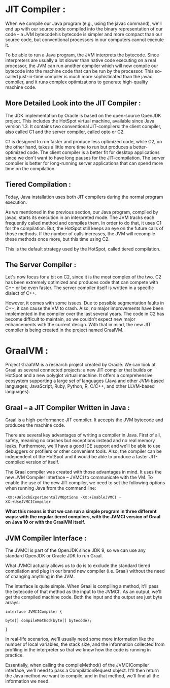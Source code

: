 # JIT Compiler : 

When we compile our Java program (e.g., using the javac command), we'll end up with our source code compiled into 
the binary representation of our code – a JVM bytecodehis bytecode is simpler and more compact than our source code, 
but conventional processors in our computers cannot execute it.

To be able to run a Java program, the JVM interprets the bytecode. Since interpreters are usually a lot slower than native code 
executing on a real processor, the JVM can run another compiler which will now compile our bytecode into the machine code that 
can be run by the processor. This so-called just-in-time compiler is much more sophisticated than the javac compiler, 
and it runs complex optimizations to generate high-quality machine code.

## More Detailed Look into the JIT Compiler : 

The JDK implementation by Oracle is based on the open-source OpenJDK project. This includes the HotSpot virtual machine, 
available since Java version 1.3. It contains two conventional JIT-compilers: the client compiler, also called 
C1 and the server compiler, called opto or C2.

C1 is designed to run faster and produce less optimized code, while C2, on the other hand, takes a little more time 
to run but produces a better-optimized code. The client compiler is a better fit for desktop applications since we 
don't want to have long pauses for the JIT-compilation. The server compiler is better for long-running server 
applications that can spend more time on the compilation.

## Tiered Compilation : 

Today, Java installation uses both JIT compilers during the normal program execution.

As we mentioned in the previous section, our Java program, compiled by javac, starts its execution in an interpreted mode. The JVM tracks each frequently called method and compiles them. In order to do that, it uses C1 for the compilation. But, the HotSpot still keeps an eye on the future calls of those methods. If the number of calls increases, the JVM will recompile these methods once more, but this time using C2.

This is the default strategy used by the HotSpot, called tiered compilation.

## The Server Compiler : 

Let's now focus for a bit on C2, since it is the most complex of the two. C2 has been extremely optimized and produces code that can compete with C++ or be even faster. The server compiler itself is written in a specific dialect of C++.

However, it comes with some issues. Due to possible segmentation faults in C++, it can cause the VM to crash. Also, no major improvements have been implemented in the compiler over the last several years. The code in C2 has become difficult to maintain, so we couldn't expect new major enhancements with the current design. With that in mind, the new JIT compiler is being created in the project named GraalVM.

# GraalVM : 

Project GraalVM is a research project created by Oracle. We can look at Graal as several connected projects: a new JIT compiler that builds on HotSpot and a new polyglot virtual machine. It offers a comprehensive ecosystem supporting a large set of languages (Java and other JVM-based languages; JavaScript, Ruby, Python, R,  C/C++, and other LLVM-based languages).

## Graal – a JIT Compiler Written in Java : 

Graal is a high-performance JIT compiler. It accepts the JVM bytecode and produces the machine code.

There are several key advantages of writing a compiler in Java. First of all, safety, meaning no crashes but exceptions instead and no real memory leaks. Furthermore, we'll have a good IDE support and we'll be able to use debuggers or profilers or other convenient tools. Also, the compiler can be independent of the HotSpot and it would be able to produce a faster JIT-compiled version of itself.

The Graal compiler was created with those advantages in mind. It uses the new JVM Compiler Interface – JVMCI to communicate with the VM. To enable the use of the new JIT compiler, we need to set the following options when running Java from the command line:

`-XX:+UnlockExperimentalVMOptions -XX:+EnableJVMCI -XX:+UseJVMCICompiler`

**What this means is that we can run a simple program in three different ways: with the regular tiered compilers, with the JVMCI version of Graal on Java 10 or with the GraalVM itself.**

## JVM Compiler Interface : 

The JVMCI is part of the OpenJDK since JDK 9, so we can use any standard OpenJDK or Oracle JDK to run Graal.

What JVMCI actually allows us to do is to exclude the standard tiered compilation and plug in our brand new compiler (i.e. Graal) without the need of changing anything in the JVM.

The interface is quite simple. When Graal is compiling a method, it'll pass the bytecode of that method as the input to the JVMCI'. As an output, we'll get the compiled machine code. Both the input and the output are just byte arrays:

`interface JVMCICompiler {`

    byte[] compileMethod(byte[] bytecode);
    
`}`

In real-life scenarios, we'll usually need some more information like the number of local variables, the stack size, and the information collected from profiling in the interpreter so that we know how the code is running in practice.

Essentially, when calling the compileMethod() of the JVMCICompiler interface, we'll need to pass a CompilationRequest object. It'll then return the Java method we want to compile, and in that method, we'll find all the information we need.




